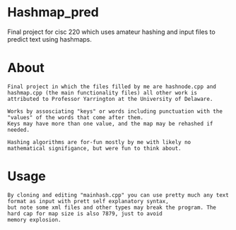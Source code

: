 # Hashmap_pred
Final project for cisc 220 which uses amateur hashing and input files to predict text using hashmaps.


# About
    Final project in which the files filled by me are hashnode.cpp and hashmap.cpp (the main functionality files) all other work is 
    attributed to Professor Yarrington at the University of Delaware.
    
    Works by assosciating "keys" or words including punctuation with the "values" of the words that come after them. 
    Keys may have more than one value, and the map may be rehashed if needed.
    
    Hashing algorithms are for-fun mostly by me with likely no mathematical signifigance, but were fun to think about.
# Usage
    By cloning and editing "mainhash.cpp" you can use pretty much any text format as input with prett self explanatory syntax, 
    but note some xml files and other types may break the program. The hard cap for map size is also 7879, just to avoid 
    memory explosion.
